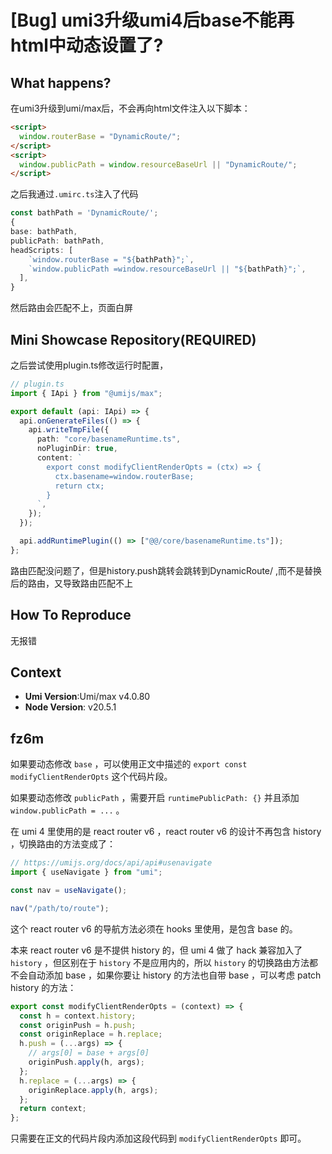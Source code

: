 # [Bug] umi3升级umi4后base不能再html中动态设置了?

<!--
感谢您向我们反馈问题，为了高效的解决问题，我们期望你能提供以下信息：
-->

## What happens?

在umi3升级到umi/max后，不会再向html文件注入以下脚本：

```html
<script>
  window.routerBase = "DynamicRoute/";
</script>
<script>
  window.publicPath = window.resourceBaseUrl || "DynamicRoute/";
</script>
```

之后我通过`.umirc.ts`注入了代码

```ts
const bathPath = 'DynamicRoute/';
{
base: bathPath,
publicPath: bathPath,
headScripts: [
    `window.routerBase = "${bathPath}";`,
    `window.publicPath =window.resourceBaseUrl || "${bathPath}";`,
  ],
}
```

然后路由会匹配不上，页面白屏

## Mini Showcase Repository(REQUIRED)

之后尝试使用plugin.ts修改运行时配置，

```ts
// plugin.ts
import { IApi } from "@umijs/max";

export default (api: IApi) => {
  api.onGenerateFiles(() => {
    api.writeTmpFile({
      path: "core/basenameRuntime.ts",
      noPluginDir: true,
      content: `
        export const modifyClientRenderOpts = (ctx) => {
          ctx.basename=window.routerBase;
          return ctx;
        }
      `,
    });
  });

  api.addRuntimePlugin(() => ["@@/core/basenameRuntime.ts"]);
};
```

路由匹配没问题了，但是history.push跳转会跳转到DynamicRoute/ ,而不是替换后的路由，又导致路由匹配不上

## How To Reproduce

无报错

## Context

- **Umi Version**:Umi/max v4.0.80
- **Node Version**: v20.5.1

## fz6m

如果要动态修改 `base` ，可以使用正文中描述的 `export const modifyClientRenderOpts` 这个代码片段。

如果要动态修改 `publicPath` ，需要开启 `runtimePublicPath: {}` 并且添加 `window.publicPath = ...` 。

在 umi 4 里使用的是 react router v6 ，react router v6 的设计不再包含 history ，切换路由的方法变成了：

```ts
// https://umijs.org/docs/api/api#usenavigate
import { useNavigate } from "umi";

const nav = useNavigate();

nav("/path/to/route");
```

这个 react router v6 的导航方法必须在 hooks 里使用，是包含 base 的。

本来 react router v6 是不提供 history 的，但 umi 4 做了 hack 兼容加入了 `history` ，但区别在于 `history` 不是应用内的，所以 `history` 的切换路由方法都不会自动添加 base ，如果你要让 history 的方法也自带 base ，可以考虑 patch history 的方法：

```ts
export const modifyClientRenderOpts = (context) => {
  const h = context.history;
  const originPush = h.push;
  const originReplace = h.replace;
  h.push = (...args) => {
    // args[0] = base + args[0]
    originPush.apply(h, args);
  };
  h.replace = (...args) => {
    originReplace.apply(h, args);
  };
  return context;
};
```

只需要在正文的代码片段内添加这段代码到 `modifyClientRenderOpts` 即可。
